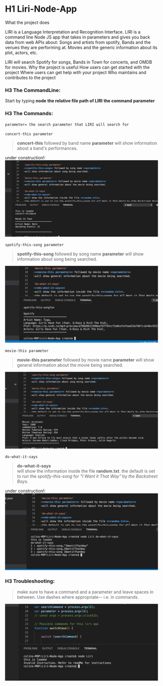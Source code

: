 # H1 Liri-Node-App
What the project does

LIRI is a Language Interpretation and Recognition Interface. LIRI is a command line Node JS app that takes in parameters and gives you back data from web APIs about:
Songs and artists from spotify,
Bands and the venues they are performing at.
Movies and the generic information about its plot, actors, etc. 

LIRI will search Spotify for songs, Bands in Town for concerts, and OMDB for movies.
Why the project is useful
How users can get started with the project
Where users can get help with your project
Who maintains and contributes to the project

### H3 The CommandLine: 
Start by typing **node**  **the relative file path of LIRI** **the command** **parameter**

### H3 The Commands: 
`parameter= the search parameter that LIRI will search for`

`concert-this parameter`
>**concert-this** followed by band name **parameter** 
>will show information about a band's performances.

under construction!:
![concert-this command](/assets/Screen-Shot-2.png "command line concert-this and result")

`spotify-this-song parameter`
>**spotify-this-song** followed by song name **parameter** 
>will show information about song being searched.

![spotify-this-song command](/assets/Screen-Shot-3.png "command line spotify-this-song and result")

`movie-this parameter`
>**movie-this parameter** followed by movie name **parameter** 
>will show general information about the movie being searched.

![movie-this command](/assets/Screen-Shot-4.png "command line movie-this and result")

`do-what-it-says`
>**do-what-it-says**  
>will show the information inside the file **random.txt**.
>the default is set to run the *spotify-this-song* for *"I Want it That Way"* by *the Backstreet Boys*.

under construction!:
![do-what-it-says command](/assets/Screen-Shot-5.png "command do-what-it-says and result")

### H3 Troubleshooting:
>make sure to have a command and a parameter and leave spaces in between. Use dashes where appropriate--
i.e. in commands. 

![invalid command](/assets/Screen-Shot-1.png "invalid command, no command or parameter")






